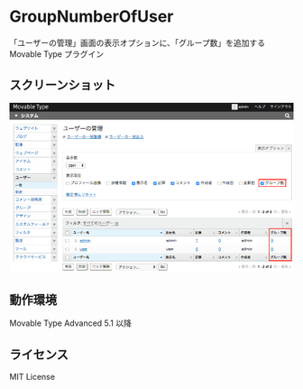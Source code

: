 # GroupNumberOfUser
「ユーザーの管理」画面の表示オプションに、「グループ数」を追加する Movable Type プラグイン

## スクリーンショット
![スクリーンショット](https://github.com/masiuchi/mt-plugin-group-number-of-user/blob/master/screen_shot.png?raw=true)

## 動作環境
Movable Type Advanced 5.1 以降

## ライセンス
MIT License
